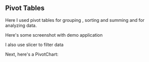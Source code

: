 Pivot Tables
-----------
Here I used pivot tables for grouping , sorting and summing and for analyzing data.

Here's some screenshot with demo application 



I also use slicer to filter data

Next, here's a PivotChart:

